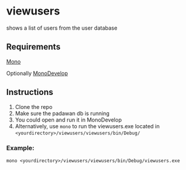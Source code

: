 # viewusers

shows a list of users from the user database 

## Requirements 

[Mono](https://www.mono-project.com/docs/getting-started/install/)

Optionally [MonoDevelop](https://www.monodevelop.com/)   

## Instructions 

1. Clone the repo
2. Make sure the padawan db is running 
3. You could open and run it in MonoDevelop 
4. Alternatively, use `mono` to run the viewusers.exe located in  `<yourdirectory>/viewusers/viewusers/bin/Debug/`

### Example: 

```
mono <yourdirectory>/viewusers/viewusers/bin/Debug/viewusers.exe
``` 
